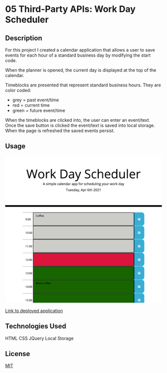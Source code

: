 # 05 Third-Party APIs: Work Day Scheduler 
## Description

For this project I created a calendar application that allows a user to save events for each hour of a standard business day by modifying the start code. 

When the planner is opened, the current day is displayed at the top of the calendar. 

Timeblocks are presented that represent standard business hours. They are color coded: 
- grey = past event/time
- red = current time 
- green = future event/time

When the timeblocks are clicked into, the user can enter an event/text. Once the save button is clicked the event/text is saved into local storage. When the page is refreshed the saved events persist. 

## Usage
 
![Screen-shot-of-final-product](assets/images/WorkSchedulerScreenShot.png)

[Link to deployed application](https://harmane4.github.io/Work-Day-Scheduler/)

## Technologies Used 

HTML 
CSS 
JQuery 
Local Storage 

## License 
[MIT](https://choosealicense.com/licenses/mit/)









